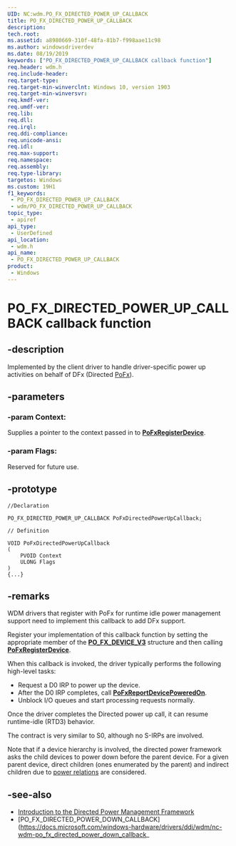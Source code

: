 ```yaml
---
UID: NC:wdm.PO_FX_DIRECTED_POWER_UP_CALLBACK
title: PO_FX_DIRECTED_POWER_UP_CALLBACK
description: 
tech.root: 
ms.assetid: a8980669-310f-48fa-81b7-f998aae11c98
ms.author: windowsdriverdev
ms.date: 08/19/2019
keywords: ["PO_FX_DIRECTED_POWER_UP_CALLBACK callback function"]
req.header: wdm.h
req.include-header: 
req.target-type: 
req.target-min-winverclnt: Windows 10, version 1903
req.target-min-winversvr: 
req.kmdf-ver: 
req.umdf-ver: 
req.lib: 
req.dll: 
req.irql: 
req.ddi-compliance: 
req.unicode-ansi: 
req.idl: 
req.max-support: 
req.namespace: 
req.assembly: 
req.type-library: 
targetos: Windows
ms.custom: 19H1
f1_keywords:
 - PO_FX_DIRECTED_POWER_UP_CALLBACK
 - wdm/PO_FX_DIRECTED_POWER_UP_CALLBACK
topic_type:
 - apiref
api_type:
 - UserDefined
api_location:
 - wdm.h
api_name:
 - PO_FX_DIRECTED_POWER_UP_CALLBACK
product:
 - Windows
---
```


# PO_FX_DIRECTED_POWER_UP_CALLBACK callback function


## -description

Implemented by the client driver to handle driver-specific power up activities on behalf of DFx (Directed [PoFx](https://docs.microsoft.com/windows-hardware/drivers/kernel/overview-of-the-power-management-framework)).

## -parameters

### -param Context: 

Supplies a pointer to the context passed in to [**PoFxRegisterDevice**](https://docs.microsoft.com/windows-hardware/drivers/ddi/wdm/nf-wdm-pofxregisterdevice).

### -param Flags: 

Reserved for future use.

## -prototype

```
//Declaration

PO_FX_DIRECTED_POWER_UP_CALLBACK PoFxDirectedPowerUpCallback; 

// Definition

VOID PoFxDirectedPowerUpCallback 
(
	PVOID Context
	ULONG Flags
)
{...}

```

## -remarks

WDM drivers that register with PoFx for runtime idle power management support need to implement this callback to add DFx support.

Register your implementation of this callback function by setting the appropriate member of the [**PO_FX_DEVICE_V3**](ns-wdm-po_fx_device_v3.md) structure and then calling [**PoFxRegisterDevice**](https://docs.microsoft.com/windows-hardware/drivers/ddi/wdm/nf-wdm-pofxregisterdevice).

When this callback is invoked, the driver typically performs the following high-level tasks:

- Request a D0 IRP to power up the device.
- After the D0 IRP completes, call [**PoFxReportDevicePoweredOn**](https://docs.microsoft.com/windows-hardware/drivers/ddi/wdm/nf-wdm-pofxreportdevicepoweredon).
- Unblock I/O queues and start processing requests normally.

Once the driver completes the Directed power up call, it can resume runtime-idle (RTD3) behavior.

The contract is very similar to S0, although no S-IRPs are involved.

Note that if a device hierarchy is involved, the directed power framework asks the child devices to power down before the parent device.  For a given parent device, direct children (ones enumerated by the parent) and indirect children due to [power relations](https://docs.microsoft.com/windows-hardware/drivers/kernel/irp-mn-query-device-relations) are considered.

## -see-also

- [Introduction to the Directed Power Management Framework](https://docs.microsoft.com/windows-hardware/drivers/kernel/introduction-to-the-directed-power-management-framework)
- [PO_FX_DIRECTED_POWER_DOWN_CALLBACK](https://docs.microsoft.com/windows-hardware/drivers/ddi/wdm/nc-wdm-po_fx_directed_power_down_callback_

